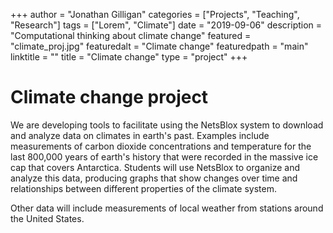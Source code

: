 +++
author = "Jonathan Gilligan"
categories = ["Projects", "Teaching", "Research"]
tags = ["Lorem", "Climate"]
date = "2019-09-06"
description = "Computational thinking about climate change"
featured = "climate_proj.jpg"
featuredalt = "Climate change"
featuredpath = "main"
linktitle = ""
title = "Climate change"
type = "project"
+++
# Climate change project

We are developing tools to facilitate using the NetsBlox system to download and analyze data on climates in earth's past. 
Examples include measurements of carbon dioxide concentrations and temperature for the last 800,000 years of earth's history
that were recorded in the massive ice cap that covers Antarctica. Students will use NetsBlox to organize and analyze this 
data, producing graphs that show changes over time and relationships between different properties of the climate system.

Other data will include measurements of local weather from stations around the United States.